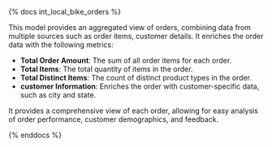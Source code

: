 {% docs int_local_bike_orders %}

This model provides an aggregated view of orders, combining data from multiple sources such as order items, customer details. It enriches the order data with the following metrics:
- **Total Order Amount**: The sum of all order items for each order.
- **Total Items**: The total quantity of items in the order.
- **Total Distinct Items**: The count of distinct product types in the order.
- **customer Information**: Enriches the order with customer-specific data, such as city and state.

It provides a comprehensive view of each order, allowing for easy analysis of order performance, customer demographics, and feedback.

{% enddocs %}
